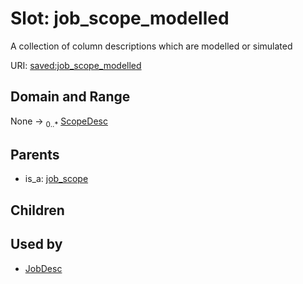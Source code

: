 
# Slot: job_scope_modelled

A collection of column descriptions which are modelled or simulated

URI: [saved:job_scope_modelled](https://marine.gov.scot/metadata/saved/schema/job_scope_modelled)


## Domain and Range

None &#8594;  <sub>0..\*</sub> [ScopeDesc](ScopeDesc.md)

## Parents

 *  is_a: [job_scope](job_scope.md)

## Children


## Used by

 * [JobDesc](JobDesc.md)
